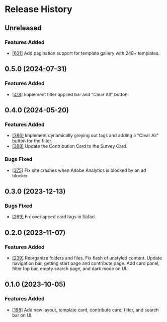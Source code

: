 # Release History

## Unreleased

### Features Added

- [[631]](https://github.com/Azure/awesome-azd/pull/631) Add pagination support for template gallery with 248+ templates.

## 0.5.0 (2024-07-31)

### Features Added

- [[418]](https://github.com/Azure/awesome-azd/pull/418) Implement filter applied bar and "Clear All" button.

## 0.4.0 (2024-05-20)

### Features Added

- [[386]](https://github.com/Azure/awesome-azd/pull/386) Implement dynamically greying out tags and adding a "Clear All" button for the filter.
- [[388]](https://github.com/Azure/awesome-azd/pull/388) Update the Contribution Card to the Survey Card.

### Bugs Fixed

- [[375]](https://github.com/Azure/awesome-azd/pull/375) Fix site crashes when Adobe Analytics is blocked by an ad blocker.

## 0.3.0 (2023-12-13)

### Bugs Fixed

- [[269]](https://github.com/Azure/awesome-azd/pull/269) Fix overlapped card tags in Safari.

## 0.2.0 (2023-11-07)

### Features Added

- [[239]](https://github.com/Azure/awesome-azd/pull/239) Reorganize folders and files. Fix flash of unstyled content. Update navigation bar, getting start page and contribute page. Add card panel, filter top bar, empty search page, and dark mode on UI. 

## 0.1.0 (2023-10-05)

### Features Added

- [[198]](https://github.com/Azure/awesome-azd/pull/198) Add new layout, template card, contribute card, filter, and search bar on UI. 